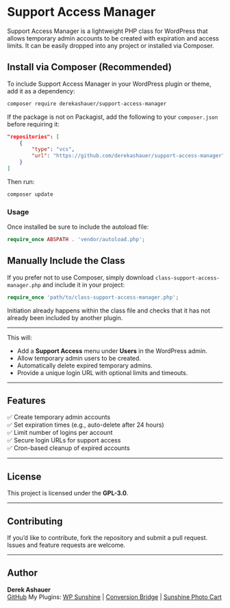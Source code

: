 # Support Access Manager

Support Access Manager is a lightweight PHP class for WordPress that allows temporary admin accounts to be created with expiration and access limits. It can be easily dropped into any project or installed via Composer.

## Install via Composer (Recommended)
To include Support Access Manager in your WordPress plugin or theme, add it as a dependency:

```sh
composer require derekashauer/support-access-manager
```

If the package is not on Packagist, add the following to your `composer.json` before requiring it:

```json
"repositories": [
    {
        "type": "vcs",
        "url": "https://github.com/derekashauer/support-access-manager"
    }
]
```

Then run:

```sh
composer update
```

### Usage

Once installed be sure to include the autoload file:

```php
require_once ABSPATH . 'vendor/autoload.php';
```

## Manually Include the Class
If you prefer not to use Composer, simply download `class-support-access-manager.php` and include it in your project:

```php
require_once 'path/to/class-support-access-manager.php';
```

Initiation already happens within the class file and checks that it has not already been included by another plugin.

---

This will:
- Add a **Support Access** menu under **Users** in the WordPress admin.
- Allow temporary admin users to be created.
- Automatically delete expired temporary admins.
- Provide a unique login URL with optional limits and timeouts.

---

## Features

✅ Create temporary admin accounts  
✅ Set expiration times (e.g., auto-delete after 24 hours)  
✅ Limit number of logins per account  
✅ Secure login URLs for support access  
✅ Cron-based cleanup of expired accounts  

---

## License

This project is licensed under the **GPL-3.0**.

---

## Contributing

If you’d like to contribute, fork the repository and submit a pull request. Issues and feature requests are welcome.

---

## Author

**Derek Ashauer**  
[GitHub](https://github.com/derekashauer)
My Plugins: [WP Sunshine](https://www.wpsunshine.com) | [Conversion Bridge](https://conversionbridgewp.com) | [Sunshine Photo Cart](https://www.sunshinephotocart.com)
